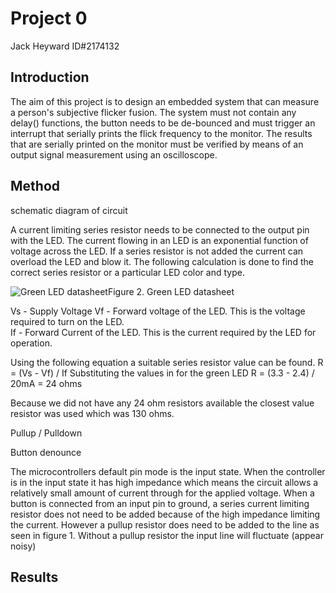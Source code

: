 # Project 0
Jack Heyward ID#2174132

## Introduction
The aim of this project is to design an embedded system that can measure a person's subjective flicker fusion. The system must not contain any delay() functions, the button needs to be de-bounced and  must trigger an interrupt that serially prints the flick frequency to the monitor. The results that are serially printed on the monitor must be verified by means of an output signal measurement using an oscilloscope.


## Method
schematic diagram of circuit




A current limiting series resistor needs to be connected to the output pin with the LED. The current flowing in an LED is an exponential function of voltage across the LED. If a series resistor is not added the current can overload the LED and blow it. The following calculation is done to find the correct series resistor or a particular LED color and type.


![Green LED datasheet ](https://user-images.githubusercontent.com/53545740/63909001-4dfe3300-ca75-11e9-9df3-d3eb50594236.JPG)Figure 2. Green LED datasheet


Vs - Supply Voltage
Vf - Forward voltage of the LED. This is the voltage required to turn on the LED.  
If - Forward Current of the LED. This is the current required by the LED for operation.

Using the following equation a suitable series resistor value can be found.
R = (Vs - Vf) / If
Substituting the values in for the green LED
R = (3.3 - 2.4) / 20mA = 24 ohms 

Because we did not have any 24 ohm resistors available the closest value resistor was used which was 130 ohms.



Pullup / Pulldown

Button denounce 


The microcontrollers default pin mode is the input state. When the controller is in the input state it has high impedance which means the circuit allows a relatively small amount of current through for the applied voltage. When a button is connected from an input pin to ground, a series current limiting resistor does not need to be added because of the high impedance limiting the current. However a pullup resistor does need to be added to the line as seen in figure 1. Without a pullup resistor the input line will fluctuate (appear noisy)  

## Results

<!--stackedit_data:
eyJoaXN0b3J5IjpbLTE1Nzk0MjQ2NDgsMTE0NTcyNjI2NSw2NT
A3NTg1ODYsLTgxNjkyMzk1NF19
-->